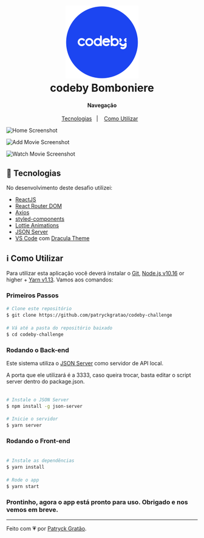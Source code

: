 <h1 align="center">
    <img alt="codeby bomboniere" src="./github/codeby.png" />
    <br>
    codeby Bomboniere
</h1>

<h4 align="center">
  Navegação
</h4>

<p align="center">
  <a href="#rocket-tecnologias">Tecnologias</a>&nbsp;&nbsp;&nbsp;|&nbsp;&nbsp;&nbsp;
  <a href="#information_source-Como-Utilizar">Como Utilizar</a>&nbsp;&nbsp;&nbsp;
</p>

![Home Screenshot](.github/home.png)

![Add Movie Screenshot](.github/addMovie.png)

![Watch Movie Screenshot](.github/detailedMovie.png)

## :rocket: Tecnologias

No desenvolvimento deste desafio utilizei:

-  [ReactJS](https://reactjs.org/)
-  [React Router DOM](https://reactrouter.com/web/guides/quick-start)
-  [Axios](https://github.com/axios/axios)
-  [styled-components](https://www.styled-components.com/)
-  [Lottie Animations](https://www.npmjs.com/package/react-lottie)
-  [JSON Server](https://github.com/typicode/json-server#getting-started)
-  [VS Code][vc] com [Dracula Theme][dracula]


## :information_source: Como Utilizar

Para utilizar esta aplicação você deverá instalar o [Git](https://git-scm.com), [Node.js v10.16][nodejs] or higher + [Yarn v1.13][yarn]. Vamos aos comandos:

### Primeiros Passos

```bash
# Clone este repositório
$ git clone https://github.com/patryckgratao/codeby-challenge

# Vá até a pasta do repositório baixado
$ cd codeby-challenge

```

### Rodando o Back-end
Este sistema utiliza o [JSON Server](https://github.com/typicode/json-server#getting-started) como servidor de API local.

A porta que ele utilizará é a 3333, caso queira trocar, basta editar o script server dentro do package.json.

```bash

# Instale o JSON Server
$ npm install -g json-server

# Inicie o servidor
$ yarn server

```

### Rodando o Front-end
```bash

# Instale as dependências
$ yarn install

# Rode o app
$ yarn start

```

### Prontinho, agora o app está pronto para uso. Obrigado e nos vemos em breve.


---

Feito com 💗 por [Patryck Gratão](https://api.whatsapp.com/send?phone=5562996880462).

[nodejs]: https://nodejs.org/
[yarn]: https://yarnpkg.com/
[vc]: https://code.visualstudio.com/
[vceditconfig]: https://marketplace.visualstudio.com/items?itemName=EditorConfig.EditorConfig
[vceslint]: https://marketplace.visualstudio.com/items?itemName=dbaeumer.vscode-eslint
[dracula]: https://draculatheme.com/
